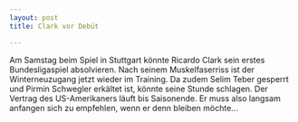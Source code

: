 ```yaml
---
layout: post
title: Clark vor Debüt

---
```


Am Samstag beim Spiel in Stuttgart könnte Ricardo Clark sein erstes Bundesligaspiel absolvieren. Nach seinem Muskelfaserriss ist der Winterneuzugang jetzt wieder im Training. Da zudem Selim Teber gesperrt und Pirmin Schwegler erkältet ist, könnte seine Stunde schlagen. Der Vertrag des US-Amerikaners läuft bis Saisonende. Er muss also langsam anfangen sich zu empfehlen, wenn er denn bleiben möchte...


